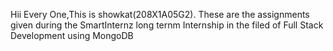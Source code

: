 Hii Every One,This is showkat(208X1A05G2). These are the assignments given during the SmartInternz long ternm Internship in the filed of Full Stack Development using MongoDB
